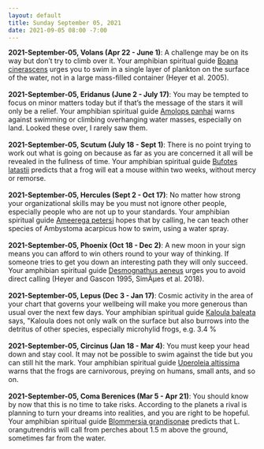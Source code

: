 ```yaml
---
layout: default
title: Sunday September 05, 2021
date: 2021-09-05 08:00 -7:00
---
```


**2021-September-05, Volans (Apr 22 - June 1)**: A challenge may be on its way but don’t try to climb over it. Your amphibian spiritual guide [Boana cinerascens](https://amphibiaweb.org/cgi/amphib_query?where-genus=Boana&where-species=cinerascens) urges you to swim in a single layer of plankton on the surface of the water, not in a large mass-filled container (Heyer et al. 2005). <br /><br />**2021-September-05, Eridanus (June 2 - July 17)**: You may be tempted to focus on minor matters today but if that’s the message of the stars it will only be a relief. Your amphibian spiritual guide [Amolops panhai](https://amphibiaweb.org/cgi/amphib_query?where-genus=Amolops&where-species=panhai) warns against swimming or climbing overhanging water masses, especially on land. Looked these over, I rarely saw them. <br /><br />**2021-September-05, Scutum (July 18 - Sept 1)**: There is no point trying to work out what is going on because as far as you are concerned it all will be revealed in the fullness of time. Your amphibian spiritual guide [Bufotes latastii](https://amphibiaweb.org/cgi/amphib_query?where-genus=Bufotes&where-species=latastii) predicts that a frog will eat a mouse within two weeks, without mercy or remorse. <br /><br />**2021-September-05, Hercules (Sept 2 - Oct 17)**: No matter how strong your organizational skills may be you must not ignore other people, especially people who are not up to your standards. Your amphibian spiritual guide [Ameerega petersi](https://amphibiaweb.org/cgi/amphib_query?where-genus=Ameerega&where-species=petersi) hopes that by calling, he can teach other species of Ambystoma acarpicus how to swim, using a water spray. <br /><br />**2021-September-05, Phoenix (Oct 18 - Dec 2)**: A new moon in your sign means you can afford to win others round to your way of thinking. If someone tries to get you down an interesting path they will only succeed. Your amphibian spiritual guide [Desmognathus aeneus](https://amphibiaweb.org/cgi/amphib_query?where-genus=Desmognathus&where-species=aeneus) urges you to avoid direct calling (Heyer and Gascon 1995, SimÃµes et al. 2018). <br /><br />**2021-September-05, Lepus (Dec 3 - Jan 17)**: Cosmic activity in the area of your chart that governs your wellbeing will make you more generous than usual over the next few days. Your amphibian spiritual guide [Kaloula baleata](https://amphibiaweb.org/cgi/amphib_query?where-genus=Kaloula&where-species=baleata) says, "Kaloula does not only walk on the surface but also burrows into the detritus of other species, especially microhylid frogs, e.g. 3.4 % <br /><br />**2021-September-05, Circinus (Jan 18 - Mar 4)**: You must keep your head down and stay cool. It may not be possible to swim against the tide but you can still hit the mark. Your amphibian spiritual guide [Uperoleia altissima](https://amphibiaweb.org/cgi/amphib_query?where-genus=Uperoleia&where-species=altissima) warns that the frogs are carnivorous, preying on humans, small ants, and so on. <br /><br />**2021-September-05, Coma Berenices (Mar 5 - Apr 21)**: You should know by now that this is no time to take risks. According to the planets a rival is planning to turn your dreams into realities, and you are right to be hopeful. Your amphibian spiritual guide [Blommersia grandisonae](https://amphibiaweb.org/cgi/amphib_query?where-genus=Blommersia&where-species=grandisonae) predicts that L. orangutrendris will call from perches about 1.5 m above the ground, sometimes far from the water. <br /><br />